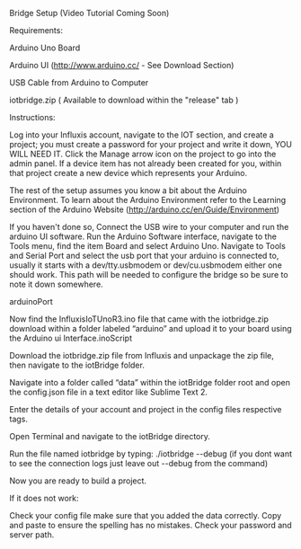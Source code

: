 Bridge Setup
(Video Tutorial Coming Soon)

Requirements:

Arduino Uno Board

Arduino UI (http://www.arduino.cc/ - See Download Section)

USB Cable from Arduino to Computer

iotbridge.zip ( Available to download within the "release" tab )

Instructions:

Log into your Influxis account, navigate to the IOT section, and create a project; you must create a password for your project and write it down, YOU WILL NEED IT.  Click the Manage arrow icon on the project to go into the admin panel.  If a device item has not already been created for you, within that project create a new device which represents your Arduino.

The rest of the setup assumes you know a bit about the Arduino Environment. To learn about the Arduino Environment refer to the Learning section of the Arduino Website (http://arduino.cc/en/Guide/Environment)

If you haven't done so, Connect the USB wire to your computer and run the arduino UI software.  Run the Arduino Software interface, navigate to the Tools menu, find the item Board and select Arduino Uno. Navigate to Tools and Serial Port and select the usb port that your arduino is connected to, usually it starts with a dev/tty.usbmodem or dev/cu.usbmodem either one should work.  This path will be needed to configure the bridge so be sure to note it down somewhere.

arduinoPort

Now find the InfluxisIoTUnoR3.ino file that came with the iotbridge.zip download within a folder labeled “arduino” and upload it to your board using the Arduino ui Interface.inoScript

Download the iotbridge.zip file from Influxis and unpackage the zip file, then navigate to the iotBridge folder.

Navigate into a folder called “data” within the iotBridge folder root and open the config.json file in a text editor like Sublime Text 2.

Enter the details of your account and project in the config files respective tags.

Open Terminal and navigate to the iotBridge directory.

Run the file named iotbridge by typing:  ./iotbridge --debug (if you dont want to see the connection logs just leave out --debug from the command)

Now you are ready to build a project.

If it does not work:

Check your config file make sure that you added the data correctly. Copy and paste to ensure the spelling has no mistakes.
Check your password and server path.
